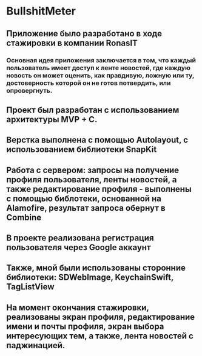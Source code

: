# BullshitMeter
## Приложение было разработано в ходе стажировки в компании RonasIT 
### Основная идея приложения заключается в том, что каждый пользователь имеет доступ к ленте новостей, где каждую новость он может оценить, как правдивую, ложную или ту, достоверность которой он не готов потвердить, или опровергнуть. 
## Проект был разработан с использованием архитектуры MVP + C. 
## Верстка выполнена с помощью Autolayout, с использованием библиотеки SnapKit
## Работа с сервером: запросы на получение профиля пользователя, ленты новостей, а также редактирование профиля - выполнены с помощью библотеки, основанной на Alamofire, результат запроса обернут в Combine
## В проекте реализована регистрация пользователя через Google аккаунт
## Также, мной были использованы сторонние библиотеки: SDWebImage, KeychainSwift, TagListView
## На момент окончания стажировки, реализованы экран профиля, редактирование имени и почты профиля, экран выбора интересующих тем, а также, лента новостей с паджинацией. 
